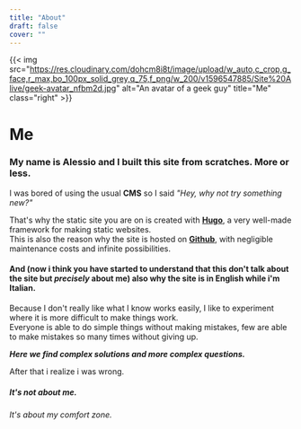 ```yaml
---
title: "About"
draft: false
cover: ""
---
```


{{< img src="https://res.cloudinary.com/dohcm8i8t/image/upload/w_auto,c_crop,g_face,r_max,bo_100px_solid_grey,q_75,f_png/w_200/v1596547885/Site%20Alive/geek-avatar_nfbm2d.jpg" alt="An avatar of a geek guy" title="Me" class="right" >}}

# Me

### My name is Alessio and I built this site from scratches. More or less.


I was bored of using the usual **CMS** so I said *"Hey, why not try something new?"*

That's why the static site you are on is created with [**Hugo**](https://gohugo.io/ "Hugo Website"), a very well-made framework for making static websites.  
This is also the reason why the site is hosted on [**Github**](https://github.com/), with negligible maintenance costs and infinite possibilities.  
#### And (now i think you have started to understand that this don't talk about the site but ***precisely*** about me) also why the site is in English while i'm Italian.

Because I don't really like what I know works easily, I like to experiment where it is more difficult to make things work.  
Everyone is able to do simple things without making mistakes, few are able to make mistakes so many times without giving up.

***Here we find complex solutions and more complex questions.***

After that i realize i was wrong.  
##### It's not about me.  
###### It's about my comfort zone.
